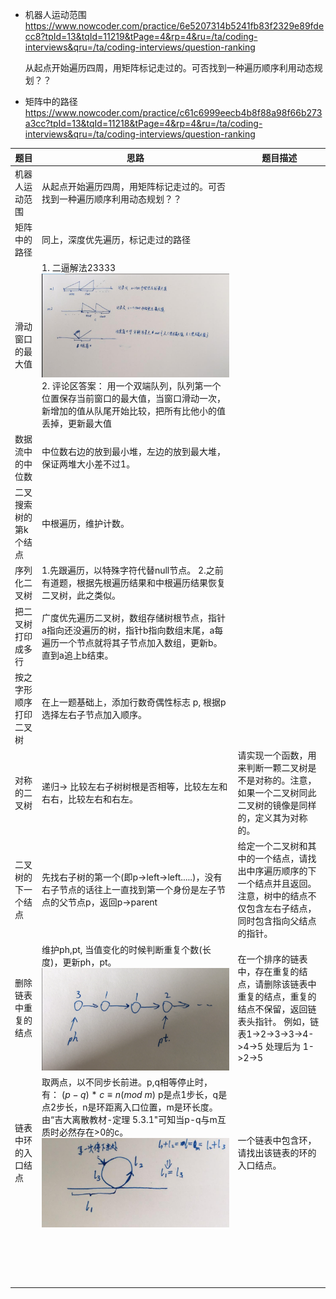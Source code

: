 * 机器人运动范围 https://www.nowcoder.com/practice/6e5207314b5241fb83f2329e89fdecc8?tpId=13&tqId=11219&tPage=4&rp=4&ru=/ta/coding-interviews&qru=/ta/coding-interviews/question-ranking

  从起点开始遍历四周，用矩阵标记走过的。可否找到一种遍历顺序利用动态规划？？

* 矩阵中的路径 https://www.nowcoder.com/practice/c61c6999eecb4b8f88a98f66b273a3cc?tpId=13&tqId=11218&tPage=4&rp=4&ru=/ta/coding-interviews&qru=/ta/coding-interviews/question-ranking

| 题目          | 思路                                       | 题目描述                                     |
| ----------- | ---------------------------------------- | ---------------------------------------- |
| 机器人运动范围     | 从起点开始遍历四周，用矩阵标记走过的。可否找到一种遍历顺序利用动态规划？？    |                                          |
| 矩阵中的路径      | 同上，深度优先遍历，标记走过的路径                        |                                          |
| 滑动窗口的最大值    | 1. 二逼解法23333![滑动窗口最大值11](滑动窗口最大值11.jpg)  2. 评论区答案： 用一个双端队列，队列第一个位置保存当前窗口的最大值，当窗口滑动一次， 新增加的值从队尾开始比较，把所有比他小的值丢掉，更新最大值 |                                          |
| 数据流中的中位数    | 中位数右边的放到最小堆，左边的放到最大堆，保证两堆大小差不过1。         |                                          |
| 二叉搜索树的第k个结点 | 中根遍历，维护计数。                               |                                          |
| 序列化二叉树      | 1.先跟遍历，以特殊字符代替null节点。 2.之前有道题，根据先根遍历结果和中根遍历结果恢复二叉树，此之类似。 |                                          |
| 把二叉树打印成多行   | 广度优先遍历二叉树，数组存储树根节点，指针a指向还没遍历的树，指针b指向数组末尾，a每遍历一个节点就将其子节点加入数组，更新b。直到a追上b结束。 |                                          |
| 按之字形顺序打印二叉树 | 在上一题基础上，添加行数奇偶性标志 p, 根据p选择左右子节点加入顺序。     |                                          |
| 对称的二叉树      | 递归-> 比较左右子树树根是否相等，比较左左和右右，比较左右和右左。       | 请实现一个函数，用来判断一颗二叉树是不是对称的。注意，如果一个二叉树同此二叉树的镜像是同样的，定义其为对称的。 |
| 二叉树的下一个结点   | 先找右子树的第一个(即p->left->left.....)，没有右子节点的话往上一直找到第一个身份是左子节点的父节点p，返回p->parent | 给定一个二叉树和其中的一个结点，请找出中序遍历顺序的下一个结点并且返回。注意，树中的结点不仅包含左右子结点，同时包含指向父结点的指针。 |
| 删除链表中重复的结点  | 维护ph,pt, 当值变化的时候判断重复个数(长度)，更新ph，pt。![删除链表重复节点1](删除链表重复节点1.jpg) | 在一个排序的链表中，存在重复的结点，请删除该链表中重复的结点，重复的结点不保留，返回链表头指针。 例如，链表1->2->3->3->4->4->5 处理后为 1->2->5 |
| 链表中环的入口结点   | 取两点，以不同步长前进。p,q相等停止时，有： $(p-q)*c \equiv n (mod \ m)$ p是点1步长，q是点2步长，n是环距离入口位置，m是环长度。由“吉大离散教材-定理 5.3.1"可知当p-q与m互质时必然存在>0的c。![环入口1](环入口1.jpg) | 一个链表中包含环，请找出该链表的环的入口结点。                  |
|             |                                          |                                          |
|             |                                          |                                          |
|             |                                          |                                          |
|             |                                          |                                          |
|             |                                          |                                          |
|             |                                          |                                          |
|             |                                          |                                          |
|             |                                          |                                          |
|             |                                          |                                          |
|             |                                          |                                          |
|             |                                          |                                          |
|             |                                          |                                          |
|             |                                          |                                          |
|             |                                          |                                          |
|             |                                          |                                          |
|             |                                          |                                          |
|             |                                          |                                          |

